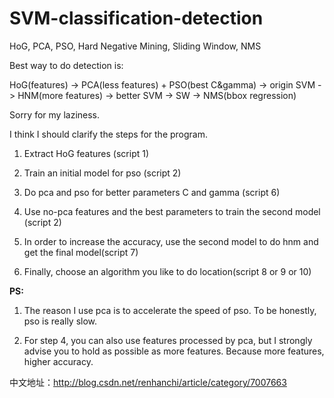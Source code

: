 # SVM-classification-detection
HoG, PCA, PSO, Hard Negative Mining, Sliding Window, NMS


Best way to do detection is:

HoG(features) -> PCA(less features) + PSO(best C&gamma) -> origin SVM -> HNM(more features) -> better SVM -> SW -> NMS(bbox regression)

Sorry for my laziness.

I think I should clarify the steps for the program.

1. Extract HoG features (script 1)

2. Train an initial model for pso (script 2)

3. Do pca and pso for better parameters C and gamma (script 6)

4. Use no-pca features and the best parameters to train the second model (script 2)

5. In order to increase the accuracy, use the second model to do hnm and get the final model(script 7)

6. Finally, choose an algorithm you like to do location(script 8 or 9 or 10)

**PS:**

1. The reason I use pca is to accelerate the speed of pso. To be honestly, pso is really slow.

2. For step 4, you can also use features processed by pca, but I strongly advise you to hold as possible as more features. Because more features, higher accuracy.

中文地址：http://blog.csdn.net/renhanchi/article/category/7007663
